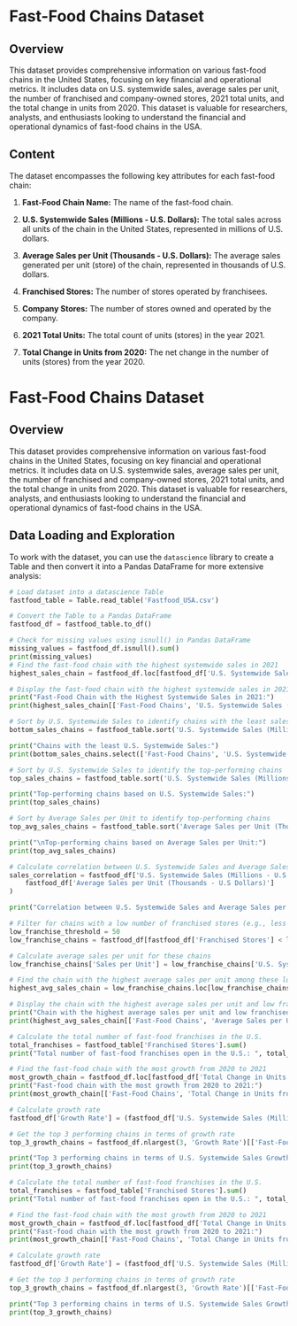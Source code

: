 # Fast-Food Chains Dataset

## Overview

This dataset provides comprehensive information on various fast-food chains in the United States, focusing on key financial and operational metrics. It includes data on U.S. systemwide sales, average sales per unit, the number of franchised and company-owned stores, 2021 total units, and the total change in units from 2020. This dataset is valuable for researchers, analysts, and enthusiasts looking to understand the financial and operational dynamics of fast-food chains in the USA.

## Content

The dataset encompasses the following key attributes for each fast-food chain:

1. **Fast-Food Chain Name:** The name of the fast-food chain.

2. **U.S. Systemwide Sales (Millions - U.S. Dollars):** The total sales across all units of the chain in the United States, represented in millions of U.S. dollars.

3. **Average Sales per Unit (Thousands - U.S. Dollars):** The average sales generated per unit (store) of the chain, represented in thousands of U.S. dollars.

4. **Franchised Stores:** The number of stores operated by franchisees.

5. **Company Stores:** The number of stores owned and operated by the company.

6. **2021 Total Units:** The total count of units (stores) in the year 2021.

7. **Total Change in Units from 2020:** The net change in the number of units (stores) from the year 2020.

# Fast-Food Chains Dataset

## Overview

This dataset provides comprehensive information on various fast-food chains in the United States, focusing on key financial and operational metrics. It includes data on U.S. systemwide sales, average sales per unit, the number of franchised and company-owned stores, 2021 total units, and the total change in units from 2020. This dataset is valuable for researchers, analysts, and enthusiasts looking to understand the financial and operational dynamics of fast-food chains in the USA.

## Data Loading and Exploration

To work with the dataset, you can use the `datascience` library to create a Table and then convert it into a Pandas DataFrame for more extensive analysis:

```python
# Load dataset into a datascience Table
fastfood_table = Table.read_table('Fastfood_USA.csv')

# Convert the Table to a Pandas DataFrame
fastfood_df = fastfood_table.to_df()

# Check for missing values using isnull() in Pandas DataFrame
missing_values = fastfood_df.isnull().sum()
print(missing_values)
# Find the fast-food chain with the highest systemwide sales in 2021
highest_sales_chain = fastfood_df.loc[fastfood_df['U.S. Systemwide Sales (Millions - U.S Dollars)'].idxmax()]

# Display the fast-food chain with the highest systemwide sales in 2021
print("Fast-Food Chain with the Highest Systemwide Sales in 2021:")
print(highest_sales_chain[['Fast-Food Chains', 'U.S. Systemwide Sales (Millions - U.S Dollars)']])

# Sort by U.S. Systemwide Sales to identify chains with the least sales
bottom_sales_chains = fastfood_table.sort('U.S. Systemwide Sales (Millions - U.S Dollars)').take[:10]

print("Chains with the least U.S. Systemwide Sales:")
print(bottom_sales_chains.select(['Fast-Food Chains', 'U.S. Systemwide Sales (Millions - U.S Dollars)']))

# Sort by U.S. Systemwide Sales to identify the top-performing chains
top_sales_chains = fastfood_table.sort('U.S. Systemwide Sales (Millions - U.S Dollars)', descending=True).take[:10]

print("Top-performing chains based on U.S. Systemwide Sales:")
print(top_sales_chains)

# Sort by Average Sales per Unit to identify top-performing chains
top_avg_sales_chains = fastfood_table.sort('Average Sales per Unit (Thousands - U.S Dollars)', descending=True).take[:10]

print("\nTop-performing chains based on Average Sales per Unit:")
print(top_avg_sales_chains)

# Calculate correlation between U.S. Systemwide Sales and Average Sales per Unit
sales_correlation = fastfood_df['U.S. Systemwide Sales (Millions - U.S Dollars)'].corr(
    fastfood_df['Average Sales per Unit (Thousands - U.S Dollars)']
)

print("Correlation between U.S. Systemwide Sales and Average Sales per Unit:", sales_correlation)

# Filter for chains with a low number of franchised stores (e.g., less than 50)
low_franchise_threshold = 50
low_franchise_chains = fastfood_df[fastfood_df['Franchised Stores'] < low_franchise_threshold]

# Calculate average sales per unit for these chains
low_franchise_chains['Sales per Unit'] = low_franchise_chains['U.S. Systemwide Sales (Millions - U.S Dollars)'] / low_franchise_chains['2021 Total Units']

# Find the chain with the highest average sales per unit among these low franchised stores chains
highest_avg_sales_chain = low_franchise_chains.loc[low_franchise_chains['Sales per Unit'].idxmax()]

# Display the chain with the highest average sales per unit and low franchised stores
print("Chain with the highest average sales per unit and low franchised stores:")
print(highest_avg_sales_chain[['Fast-Food Chains', 'Average Sales per Unit (Thousands - U.S Dollars)', 'Franchised Stores']])

# Calculate the total number of fast-food franchises in the U.S.
total_franchises = fastfood_table['Franchised Stores'].sum()
print("Total number of fast-food franchises open in the U.S.: ", total_franchises)

# Find the fast-food chain with the most growth from 2020 to 2021
most_growth_chain = fastfood_df.loc[fastfood_df['Total Change in Units from 2020'].idxmax()]
print("Fast-food chain with the most growth from 2020 to 2021:")
print(most_growth_chain[['Fast-Food Chains', 'Total Change in Units from 2020']])

# Calculate growth rate
fastfood_df['Growth Rate'] = (fastfood_df['U.S. Systemwide Sales (Millions - U.S Dollars)'] / (fastfood_df['Total Change in Units from 2020'] + 1)) - 1

# Get the top 3 performing chains in terms of growth rate
top_3_growth_chains = fastfood_df.nlargest(3, 'Growth Rate')[['Fast-Food Chains', 'Growth Rate']]

print("Top 3 performing chains in terms of U.S. Systemwide Sales Growth Rate from 2020 to 2021:")
print(top_3_growth_chains)

# Calculate the total number of fast-food franchises in the U.S.
total_franchises = fastfood_table['Franchised Stores'].sum()
print("Total number of fast-food franchises open in the U.S.: ", total_franchises)

# Find the fast-food chain with the most growth from 2020 to 2021
most_growth_chain = fastfood_df.loc[fastfood_df['Total Change in Units from 2020'].idxmax()]
print("Fast-food chain with the most growth from 2020 to 2021:")
print(most_growth_chain[['Fast-Food Chains', 'Total Change in Units from 2020']])

# Calculate growth rate
fastfood_df['Growth Rate'] = (fastfood_df['U.S. Systemwide Sales (Millions - U.S Dollars)'] / (fastfood_df['Total Change in Units from 2020'] + 1)) - 1

# Get the top 3 performing chains in terms of growth rate
top_3_growth_chains = fastfood_df.nlargest(3, 'Growth Rate')[['Fast-Food Chains', 'Growth Rate']]

print("Top 3 performing chains in terms of U.S. Systemwide Sales Growth Rate from 2020 to 2021:")
print(top_3_growth_chains)

